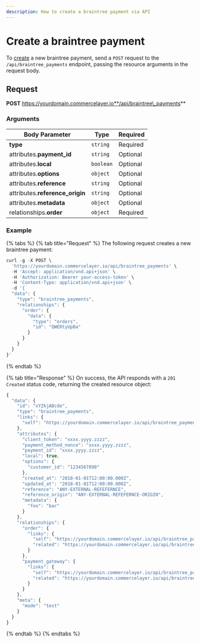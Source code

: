 ```yaml
---
description: How to create a braintree payment via API
---
```


# Create a braintree payment

To [create](https://docs.commercelayer.io/developers/creating-resources) a new braintree payment, send a `POST` request to the `/api/braintree_payments` endpoint, passing the resource arguments in the request body.

## Request

**POST** https://yourdomain.commercelayer.io**/api/braintree\_payments**

### Arguments

| Body Parameter                   | Type      | Required |
| -------------------------------- | --------- | -------- |
| **type**                         | `string`  | Required |
| attributes.**payment\_id**       | `string`  | Optional |
| attributes.**local**             | `boolean` | Optional |
| attributes.**options**           | `object`  | Optional |
| attributes.**reference**         | `string`  | Optional |
| attributes.**reference\_origin** | `string`  | Optional |
| attributes.**metadata**          | `object`  | Optional |
| relationships.**order**          | `object`  | Required |

### Example

{% tabs %}
{% tab title="Request" %}
The following request creates a new braintree payment:

```javascript
curl -g -X POST \
  'https://yourdomain.commercelayer.io/api/braintree_payments' \
  -H 'Accept: application/vnd.api+json' \
  -H 'Authorization: Bearer your-access-token' \
  -H 'Content-Type: application/vnd.api+json' \
  -d '{
  "data": {
    "type": "braintree_payments",
    "relationships": {
      "order": {
        "data": {
          "type": "orders",
          "id": "QWERtyUpBa"
        }
      }
    }
  }
}'
```
{% endtab %}

{% tab title="Response" %}
On success, the API responds with a `201 Created` status code, returning the created resource object:

```javascript
{
  "data": {
    "id": "xYZkjABcde",
    "type": "braintree_payments",
    "links": {
      "self": "https://yourdomain.commercelayer.io/api/braintree_payments/xYZkjABcde"
    },
    "attributes": {
      "client_token": "xxxx.yyyy.zzzz",
      "payment_method_nonce": "xxxx.yyyy.zzzz",
      "payment_id": "xxxx.yyyy.zzzz",
      "local": true,
      "options": {
        "customer_id": "1234567890"
      },
      "created_at": "2018-01-01T12:00:00.000Z",
      "updated_at": "2018-01-01T12:00:00.000Z",
      "reference": "ANY-EXTERNAL-REFEFERNCE",
      "reference_origin": "ANY-EXTERNAL-REFEFERNCE-ORIGIN",
      "metadata": {
        "foo": "bar"
      }
    },
    "relationships": {
      "order": {
        "links": {
          "self": "https://yourdomain.commercelayer.io/api/braintree_payments/xYZkjABcde/relationships/order",
          "related": "https://yourdomain.commercelayer.io/api/braintree_payments/xYZkjABcde/order"
        }
      },
      "payment_gateway": {
        "links": {
          "self": "https://yourdomain.commercelayer.io/api/braintree_payments/xYZkjABcde/relationships/payment_gateway",
          "related": "https://yourdomain.commercelayer.io/api/braintree_payments/xYZkjABcde/payment_gateway"
        }
      }
    },
    "meta": {
      "mode": "test"
    }
  }
}
```
{% endtab %}
{% endtabs %}
